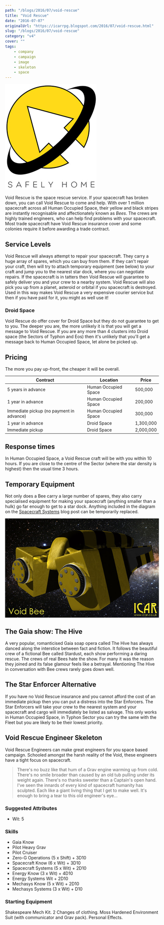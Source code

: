 ```yaml
---
path: "/blogs/2016/07/void-rescue"
title: "Void Rescue"
date: "2016-07-07"
originalUrl: "https://icarrpg.blogspot.com/2016/07/void-rescue.html"
slug: "/blogs/2016/07/void-rescue"
category: "v4"
cover: ""
tags:
    - company
    - campaign
    - image
    - skeleton
    - space
---
```

![Void rescue logo, a yellow planet with a white arrow cut into it and black rings. Their motto "Safely Home" is below.](./images/voidrescuelogo.jpg)

Void Rescue is the space rescue service. If your spacecraft has broken down, you can call Void Rescue to come and help. With over 1 million spacecraft across all Human Occupied Space, their yellow and black stripes are instantly recognisable and affectionately known as *Bees*. The crews are highly trained engineers, who can help find problems with your spacecraft. Most trade spacecraft have Void Rescue insurance cover and some colonies require it before awarding a trade contract.  

## Service Levels

Void Rescue will always attempt to repair your spacecraft. They carry a huge array of spares, which you can buy from them. If they can't repair your craft, then will try to attach temporary equipment (see below) to your craft and jump you to the nearest star dock, where you can negotiate repairs. If the spacecraft is in tatters then Void Rescue will guarantee to safely deliver you and your crew to a nearby system.  Void Rescue will also pick you up from a planet, asteroid or orbital if you spacecraft is destroyed. Used in this way makes Void Rescue a very expensive courier service but then if you have paid for it, you might as well use it!  

### Droid Space

Void Rescue do offer cover for Droid Space but they do not guarantee to get to you. The deeper you are, the more unlikely it is that you will get a message to Void Rescue. If you are any more than 4 clusters into Droid space (the Sectors of Typhon and Eos) then it's unlikely that you'll get a message back to Human Occupied Space, let alone be picked up.  

## Pricing

The more you pay up-front, the cheaper it will be overall. 

|Contract|Location|Price|
|--- |--- |--- |
|5 years in advance|Human Occupied Space|500,000|
|1 year in advance|Human Occupied Space|200,000|
|Immediate pickup (no payment in advance)|Human Occupied Space|300,000|
|1 year in advance|Droid Space|1,300,000|
|Immediate pickup|Droid Space|2,000,000|


## Response times

In Human Occupied Space, a Void Rescue craft will be with you within 10 hours. If you are close to the centre of the Sector (where the star density is highest) then the usual time 3 hours.  

## Temporary Equipment

Not only does a Bee carry a large number of spares, they also carry specialised equipment for making your spacecraft (anything smaller than a hulk) go far enough to get to a star dock. Anything included in the diagram on the [Spacecraft Systems](../2015-11-01-spacecraft-systems) blog post can be temporarily replaced.  

![The void bee is a yellow and black striped ship, largely utilitarian looking](./images/voidbee.jpg) 

## The Gaia show: The Hive

A very popular, romanticised Gaia soap opera called The Hive has always danced along the interstice between fact and fiction. It follows the beautiful crew of a fictional Bee called Stardust, each show performing a daring rescue. The crews of real Bees hate the show. For many it was the reason they joined and its false glamour feels like a betrayal. Mentioning The Hive in conversation with Bee crews rarely goes down well.  

## The Star Enforcer Alternative

If you have no Void Rescue insurance and you cannot afford the cost of an immediate pickup then you can put a distress into the Star Enforcers. The Star Enforcers will take your crew to the nearest system and your spacecraft and cargo will immediately be listed as salvage. This only works in Human Occupied Space, in Typhon Sector you can try the same with the Fleet but you are likely to be their lowest priority.  

## Void Rescue Engineer Skeleton

Void Rescue Engineers can make great engineers for you space based campaign. Schooled amongst the harsh reality of the Void, these engineers have a tight focus on spacecraft.  

> There's no buzz like that hum of a Grav engine warming up from cold. There's no smile broader than caused by an old tub pulling under its weight again. There's no thanks sweeter than a Captain's open hand. I've seen the innards of every kind of spacecraft humanity has sculpted. Each like a giant living thing that I get to make well. It's enough to bring a tear to this old engineer's eye...

### Suggested Attributes

* Wit: 5 

### Skills

* Gaia Know  
* Pilot Heavy Grav 
* Pilot Cruiser 
* Zero-G Operations (5 x Shift) + 3D10 
* Spacecraft Know (6 x Wit) + 3D10 
* Spacecraft Systems (5 x Wit) + 2D10 
* Energy Know (3 x Wit) + 4D10 
* Energy Systems Wit + 2D10 
* Mechasys Know (5 x Wit) + 2D10 
* Mechasys Systems (3 x Wit) + D10 

### Starting Equipment

Shakespeare Mech Kit. 2 Changes of clothing. Moss Hardened Environment Suit (with communicator and Grav pack). Personal Effects.  